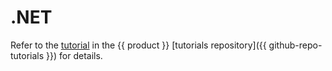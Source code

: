 # .NET

Refer to the [tutorial](https://github.com/catboost/tutorials/tree/master/apply_model/dotnet) in the {{ product }} [tutorials repository]({{ github-repo-tutorials }}) for details.

